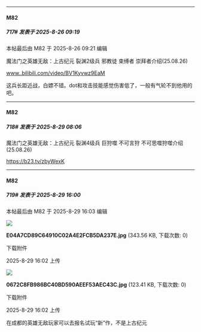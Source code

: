 ﻿
*****

####  M82  
##### 717#       发表于 2025-8-26 09:19

 本帖最后由 M82 于 2025-8-26 09:21 编辑 

魔法门之英雄无敌：上古纪元 裂渊2级兵 邪教徒 束缚者 崇拜者介绍(25.08.26)

[www..bilibili.com/video/BV1Kyvwz9EaM](http://www..bilibili.com/video/BV1Kyvwz9EaM)

这兵长距近战，白嫖不错。dot和攻击技能感觉伤害低了，一般有气轮不到他用的吧。


*****

####  M82  
##### 718#       发表于 2025-8-29 08:06

魔法门之英雄无敌：上古纪元 裂渊4级兵 巨狩噬 不可言狩 不可思噬狩噬介绍(25.08.26)

https://b23.tv/zbyWexK


*****

####  M82  
##### 719#       发表于 2025-8-29 16:00

 本帖最后由 M82 于 2025-8-29 16:03 编辑 

<img src="https://img.stage1st.com/forum/202508/29/160232ediusgh803g33821.jpg" referrerpolicy="no-referrer">

<strong>E04A7CD89C64910C02A4E2FCB5DA237E.jpg</strong> (343.56 KB, 下载次数: 0)

下载附件

2025-8-29 16:02 上传

<img src="https://img.stage1st.com/forum/202508/29/160231tt7sxy277zythme3.jpg" referrerpolicy="no-referrer">

<strong>0672C8FB986BC40BD590AEEF53AEC43C.jpg</strong> (123.41 KB, 下载次数: 0)

下载附件

2025-8-29 16:02 上传

在成都的英雄无敌玩家可以去报名试玩“新”作，不是上古纪元

